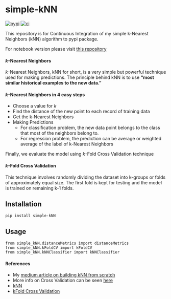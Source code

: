 # simple-kNN

[![pypi](https://img.shields.io/pypi/v/simple-kNN?color=red&label=PyPI&style=for-the-badge)](https://pypi.python.org/pypi/simple-kNN)
[![ci](https://img.shields.io/github/workflow/status/chaitanyakasaraneni/simple-kNN/Continuous%20Integration?&label=Continuous%20Integration&logo=GitHub&style=for-the-badge)](https://pypi.python.org/pypi/simple-kNN)

This repository is for Continuous Integration of my simple k-Nearest Neighbors (kNN) algorithm to pypi package.

For notebook version please visit [this repository](https://github.com/chaitanyakasaraneni/knnFromScratch)

#### *k*-Nearest Neighbors
*k*-Nearest Neighbors, kNN for short, is a very simple but powerful technique used for making predictions. The principle behind kNN is to use **“most similar historical examples to the new data.”**

#### *k*-Nearest Neighbors in 4 easy steps
 - Choose a value for *k*
 - Find the distance of the new point to each record of training data
 - Get the k-Nearest Neighbors
 - Making Predictions
   - For classification problem, the new data point belongs to the class that most of the neighbors belong to. 
   - For regression problem, the prediction can be average or weighted average of the label of k-Nearest Neighbors

Finally, we evaluate the model using *k*-Fold Cross Validation technique

#### *k*-Fold Cross Validation
This technique involves randomly dividing the dataset into k-groups or folds of approximately equal size. The first fold is kept for testing and the model is trained on remaining k-1 folds.

## Installation
```
pip install simple-kNN
```
## Usage

```
from simple_kNN.distanceMetrics import distanceMetrics
from simple_kNN.kFoldCV import kFoldCV
from simple_kNN.kNNClassifier import kNNClassifier
```

#### References
- My [medium article on building kNN from scratch](https://link.medium.com/BV27Pox3qab)
- More info on Cross Validation can be seen [here](https://medium.com/datadriveninvestor/k-fold-and-other-cross-validation-techniques-6c03a2563f1e)
- [kNN](https://scikit-learn.org/stable/modules/generated/sklearn.neighbors.KNeighborsClassifier.html)
- [kFold Cross Validation](https://scikit-learn.org/stable/modules/generated/sklearn.model_selection.KFold.html)
